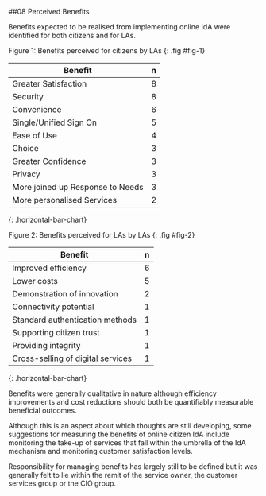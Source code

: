 ##08 Perceived Benefits

Benefits expected to be realised from implementing online IdA were
identified for both citizens and for LAs.

Figure 1: Benefits perceived for citizens by LAs
{: .fig #fig-1}

| Benefit                           | n  |
| --------------------------------- |--- |
| Greater  Satisfaction             | 8  |
| Security                          | 8  |
| Convenience                       | 6  |
| Single/Unified Sign On            | 5  |
| Ease of Use                       | 4  |
| Choice                            | 3  |
| Greater Confidence                | 3  |
| Privacy                           | 3  |
| More joined up Response to Needs  | 3  |
| More personalised Services        | 2  |
{: .horizontal-bar-chart}

Figure 2: Benefits perceived for LAs by LAs
{: .fig #fig-2}

| Benefit                           | n  |
| --------------------------------- |--- |
| Improved efficiency               | 6  |
| Lower costs                       | 5  |
| Demonstration of innovation       | 2  |
| Connectivity potential            | 1  |
| Standard authentication methods   | 1  |
| Supporting citizen trust          | 1  |
| Providing integrity               | 1  |
| Cross-selling of digital services | 1  |
{: .horizontal-bar-chart}



Benefits were generally qualitative in nature although efficiency
improvements and cost reductions should both be quantifiably measurable
beneficial outcomes.

Although this is an aspect about which thoughts are still developing,
some suggestions for measuring the benefits of online citizen IdA
include monitoring the take-up of services that fall within the umbrella
of the IdA mechanism and monitoring customer satisfaction levels.

Responsibility for managing benefits has largely still to be defined but
it was generally felt to lie within the remit of the service owner, the
customer services group or the CIO group.
